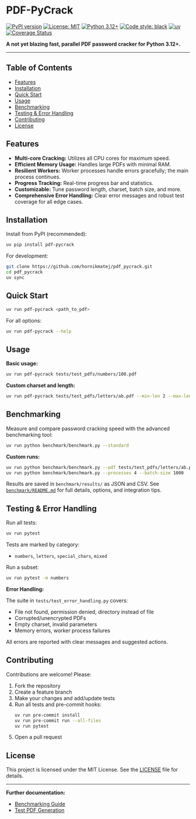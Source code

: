 
# PDF-PyCrack

[![PyPI version](https://badge.fury.io/py/pdf-pycrack.svg)](https://badge.fury.io/py/pdf-pycrack)
[![License: MIT](https://img.shields.io/badge/License-MIT-yellow.svg)](https://opensource.org/licenses/MIT)
[![Python 3.12+](https://img.shields.io/badge/python-3.12+-blue.svg)](https://www.python.org/downloads/)
[![Code style: black](https://img.shields.io/badge/code%20style-black-000000.svg)](https://github.com/psf/black)
[![uv](https://img.shields.io/endpoint?url=https://raw.githubusercontent.com/astral-sh/uv/main/assets/badge/v0.json)](https://github.com/astral-sh/uv)
[![Coverage Status](https://img.shields.io/badge/coverage-97%25-brightgreen.svg)](https://github.com/matejhornik/pdf-pycrack)

**A not yet blazing fast, parallel PDF password cracker for Python 3.12+.**

---


## Table of Contents

- [Features](#features)
- [Installation](#installation)
- [Quick Start](#quick-start)
- [Usage](#usage)
- [Benchmarking](#benchmarking)
- [Testing & Error Handling](#testing--error-handling)
- [Contributing](#contributing)
- [License](#license)


## Features

- **Multi-core Cracking:** Utilizes all CPU cores for maximum speed.
- **Efficient Memory Usage:** Handles large PDFs with minimal RAM.
- **Resilient Workers:** Worker processes handle errors gracefully; the main process continues.
- **Progress Tracking:** Real-time progress bar and statistics.
- **Customizable:** Tune password length, charset, batch size, and more.
- **Comprehensive Error Handling:** Clear error messages and robust test coverage for all edge cases.


## Installation

Install from PyPI (recommended):

```bash
uv pip install pdf-pycrack
```

For development:

```bash
git clone https://github.com/hornikmatej/pdf_pycrack.git
cd pdf_pycrack
uv sync
```


## Quick Start

```bash
uv run pdf-pycrack <path_to_pdf>
```

For all options:

```bash
uv run pdf-pycrack --help
```

## Usage

**Basic usage:**

```bash
uv run pdf-pycrack tests/test_pdfs/numbers/100.pdf
```

**Custom charset and length:**

```bash
uv run pdf-pycrack tests/test_pdfs/letters/ab.pdf --min-len 2 --max-len 2 --charset abcdef
```


## Benchmarking

Measure and compare password cracking speed with the advanced benchmarking tool:

```bash
uv run python benchmark/benchmark.py --standard
```

**Custom runs:**

```bash
uv run python benchmark/benchmark.py --pdf tests/test_pdfs/letters/ab.pdf --min-len 1 --max-len 2 --charset abcdef
uv run python benchmark/benchmark.py --processes 4 --batch-size 1000
```

Results are saved in `benchmark/results/` as JSON and CSV. See [`benchmark/README.md`](benchmark/README.md) for full details, options, and integration tips.


## Testing & Error Handling

Run all tests:

```bash
uv run pytest
```

Tests are marked by category:

- `numbers`, `letters`, `special_chars`, `mixed`

Run a subset:

```bash
uv run pytest -m numbers
```

**Error Handling:**

The suite in `tests/test_error_handling.py` covers:
- File not found, permission denied, directory instead of file
- Corrupted/unencrypted PDFs
- Empty charset, invalid parameters
- Memory errors, worker process failures

All errors are reported with clear messages and suggested actions.


## Contributing

Contributions are welcome! Please:

1. Fork the repository
2. Create a feature branch
3. Make your changes and add/update tests
4. Run all tests and pre-commit hooks:
    ```bash
    uv run pre-commit install
    uv run pre-commit run --all-files
    uv run pytest
    ```
5. Open a pull request


## License

This project is licensed under the MIT License. See the [LICENSE](LICENSE) file for details.

---

**Further documentation:**
- [Benchmarking Guide](benchmark/README.md)
- [Test PDF Generation](scripts/README.md)
